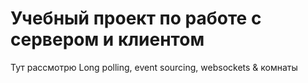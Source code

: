# Учебный проект по работе с сервером и клиентом

Тут рассмотрю Long polling, event sourcing, websockets & комнаты